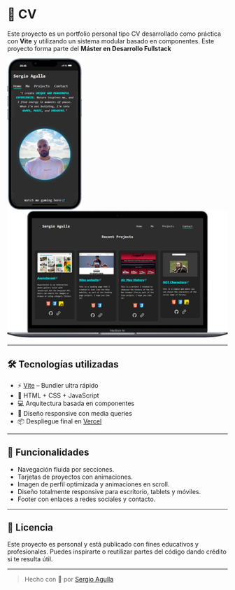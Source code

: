 # 💼 CV 

Este proyecto es un portfolio personal tipo CV desarrollado como práctica con **Vite** y utilizando un sistema modular basado en componentes.
Este proyecto forma parte del **Máster en Desarrollo Fullstack**


<img src="public/images/movil.png" alt="Logo" width="170"/> <img src="public/images/mac.png" alt="Logo" width="600"/>

---

## 🛠️ Tecnologías utilizadas

- ⚡ [Vite](https://vitejs.dev/) – Bundler ultra rápido
- 🧩 HTML + CSS + JavaScript
- 💻 Arquitectura basada en componentes
- 🎨 Diseño responsive con media queries
- 📦 Despliegue final en [Vercel](https://proyecto4-componentes.vercel.app/) 

---



## 🚀 Funcionalidades

- Navegación fluida por secciones.
- Tarjetas de proyectos con animaciones.
- Imagen de perfil optimizada y animaciones en scroll.
- Diseño totalmente responsive para escritorio, tablets y móviles.
- Footer con enlaces a redes sociales y contacto.

---




## 📄 Licencia

Este proyecto es personal y está publicado con fines educativos y profesionales. Puedes inspirarte o reutilizar partes del código dando crédito si te resulta útil. 

---

> Hecho con 💙 por [Sergio Agulla](https://www.linkedin.com/in/sergio-agulla/)
